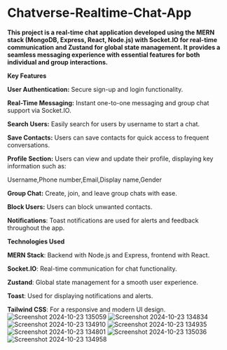# Chatverse-Realtime-Chat-App
**This project is a real-time chat application developed using the MERN stack (MongoDB, Express, React, Node.js) with Socket.IO for real-time communication and Zustand for global state management. It provides a seamless messaging experience with essential features for both individual and group interactions.**

**Key Features**

**User Authentication:** Secure sign-up and login functionality.

**Real-Time Messaging:** Instant one-to-one messaging and group chat support via Socket.IO.

**Search Users:** Easily search for users by username to start a chat.

**Save Contacts:** Users can save contacts for quick access to frequent conversations.

**Profile Section:** Users can view and update their profile, displaying key information such as:

Username,Phone number,Email,Display name,Gender

**Group Chat:** Create, join, and leave group chats with ease.

**Block Users:** Users can block unwanted contacts.

**Notifications**: Toast notifications are used for alerts and feedback throughout the app.

**Technologies Used**

**MERN Stack**: Backend with Node.js and Express, frontend with React.

**Socket.IO**: Real-time communication for chat functionality.

**Zustand**: Global state management for a smooth user experience.

**Toast**: Used for displaying notifications and alerts.

**Tailwind CSS**: For a responsive and modern UI design.
![Screenshot 2024-10-23 135059](https://github.com/user-attachments/assets/f9d487ed-4d32-4ec4-bafb-0a803b634415)
![Screenshot 2024-10-23 134834](https://github.com/user-attachments/assets/5e41a041-4f1c-4256-85ee-b17d91019c58)
![Screenshot 2024-10-23 134910](https://github.com/user-attachments/assets/80b8a2b8-0d5b-4d18-ae3e-dd4c6bef4ad1)
![Screenshot 2024-10-23 134935](https://github.com/user-attachments/assets/a154b4bc-ff93-449c-88c4-60325b859ebc)
![Screenshot 2024-10-23 134801](https://github.com/user-attachments/assets/4c19f40f-a216-4be8-b6fa-441a73bb2758)
![Screenshot 2024-10-23 135036](https://github.com/user-attachments/assets/567c465d-2f7a-4c5a-8ab4-9e39c2325225)
![Screenshot 2024-10-23 134958](https://github.com/user-attachments/assets/e86d0cf0-d65b-433e-a9bd-a64585c0abc4)




